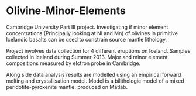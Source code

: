 # Olivine-Minor-Elements
Cambridge University Part III project. Investigating if minor element concentrations (Principally looking at Ni and Mn) of olivines in primitive Icelandic basalts can be used to constrain source mantle lithology. 

Project involves data collection for 4 different eruptions on Iceland. Samples collected in Iceland during Summer 2013. Major and minor element compositions measured by elctron probe in Cambridge.

Along side data analysis results are modelled using an empirical forward melting and crystallisation model. Model is a bilithologic model of a mixed peridotite-pyroxenite mantle. produced on Matlab. 
